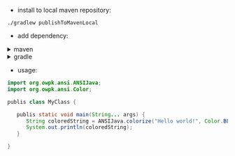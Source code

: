 - install to local maven repository:

```
./gradlew publishToMavenLocal
```
- add dependency:
<details>
    <summary>maven</summary>

        ```xml
        <dependency>
            <groupId>org.owpk</groupId>
            <artifactId>ansi</artifactId>
            <version>1.0</version>
        </dependency>
        ```
</details>


<details>
    <summary>gradle</summary>
        ```groovy
        repositories {
           mavenLocal()
        }

        dependencies {
           implementation 'org.owpk:ansi:1.0'
        }
        ```
</details>

- usage:

```java
import org.owpk.ansi.ANSIJava;
import org.owpk.ansi.Color;

publis class MyClass {

   publis static void main(String... args) {
      String coloredString = ANSIJava.colorize("Hello world!", Color.BLUE);
      System.out.println(coloredString);
   }

}
```

